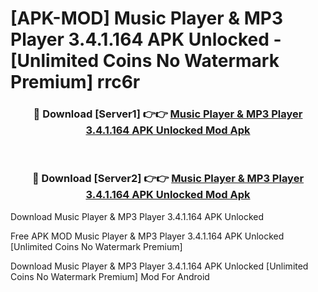 # [APK-MOD] Music Player & MP3 Player 3.4.1.164 APK Unlocked - [Unlimited Coins No Watermark Premium] rrc6r



<div align="center">
<h3>🔴 Download [Server1] 👉👉 <a href="https://momento.my/?title=Music_Player_&_MP3_Player_3.4.1.164_APK_Unlocked">Music Player & MP3 Player 3.4.1.164 APK Unlocked Mod Apk</a></h3><br>

<h3>🔴 Download [Server2] 👉👉 <a href="https://momento.my/?title=Music_Player_&_MP3_Player_3.4.1.164_APK_Unlocked">Music Player & MP3 Player 3.4.1.164 APK Unlocked Mod Apk</a></h3>
</div>



Download Music Player & MP3 Player 3.4.1.164 APK Unlocked 

Free APK MOD Music Player & MP3 Player 3.4.1.164 APK Unlocked [Unlimited Coins No Watermark Premium]

Download Music Player & MP3 Player 3.4.1.164 APK Unlocked [Unlimited Coins No Watermark Premium] Mod For Android
